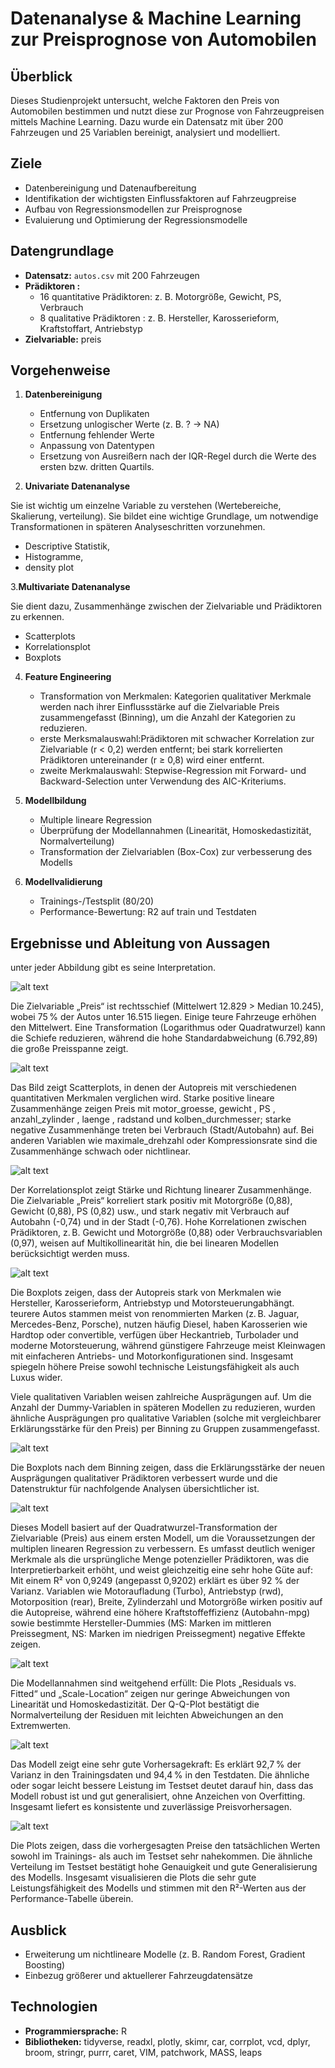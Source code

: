 
# Datenanalyse & Machine Learning zur Preisprognose von Automobilen

## Überblick
Dieses Studienprojekt untersucht, welche Faktoren den Preis von Automobilen bestimmen und nutzt diese zur Prognose von Fahrzeugpreisen mittels Machine Learning.  Dazu wurde ein Datensatz mit über 200 Fahrzeugen und 25 Variablen bereinigt, analysiert und modelliert.

## Ziele
- Datenbereinigung und Datenaufbereitung 
- Identifikation der wichtigsten Einflussfaktoren auf Fahrzeugpreise    
- Aufbau von Regressionsmodellen zur Preisprognose  
- Evaluierung und Optimierung der Regressionsmodelle 

## Datengrundlage
- **Datensatz:** `autos.csv` mit 200 Fahrzeugen  
- **Prädiktoren :**  
  - 16 quantitative Prädiktoren: z. B. Motorgröße, Gewicht, PS, Verbrauch  
  - 8 qualitative Prädiktoren : z. B. Hersteller, Karosserieform, Kraftstoffart, Antriebstyp  
- **Zielvariable:** preis  

## Vorgehenweise
1. **Datenbereinigung**  
   - Entfernung von Duplikaten 
   - Ersetzung unlogischer Werte (z. B. ? → NA)  
   - Entfernung fehlender Werte  
   - Anpassung von Datentypen 
   - Ersetzung von Ausreißern nach der IQR-Regel durch die Werte des ersten bzw. dritten Quartils.  

2. **Univariate Datenanalyse**

Sie ist wichtig um einzelne Variable zu verstehen (Wertebereiche, Skalierung, verteilung). Sie bildet eine wichtige Grundlage, um notwendige Transformationen in späteren Analyseschritten vorzunehmen. 
   - Descriptive Statistik, 
   - Histogramme, 
   - density plot  


3.**Multivariate Datenanalyse**

Sie dient dazu, Zusammenhänge zwischen der Zielvariable und Prädiktoren zu erkennen.
   - Scatterplots
   - Korrelationsplot  
   - Boxplots    
4. **Feature Engineering**
   - Transformation von Merkmalen: Kategorien qualitativer Merkmale werden nach ihrer Einflussstärke auf die Zielvariable Preis     zusammengefasst (Binning), um die Anzahl der Kategorien zu reduzieren.
   - erste Merksmalauswahl:Prädiktoren mit schwacher Korrelation zur Zielvariable (r < 0,2) werden entfernt; bei stark korrelierten Prädiktoren untereinander (r ≥ 0,8) wird einer entfernt.
   - zweite Merkmalauswahl: Stepwise-Regression mit Forward- und Backward-Selection unter Verwendung des AIC-Kriteriums.

5. **Modellbildung**  
   - Multiple lineare Regression   
   - Überprüfung der Modellannahmen (Linearität, Homoskedastizität, Normalverteilung)  
   - Transformation der Zielvariablen (Box-Cox) zur verbesserung des Modells 

6. **Modellvalidierung**  
   - Trainings-/Testsplit (80/20)  
   - Performance-Bewertung: R2 auf train und Testdaten  

## Ergebnisse und Ableitung von Aussagen
unter jeder Abbildung gibt es seine Interpretation.

![alt text](image.png)

Die Zielvariable „Preis“ ist rechtsschief (Mittelwert 12.829 > Median 10.245), wobei 75 % der Autos unter 16.515 liegen. Einige teure Fahrzeuge erhöhen den Mittelwert. Eine Transformation (Logarithmus oder Quadratwurzel) kann die Schiefe reduzieren, während die hohe Standardabweichung (6.792,89) die große Preisspanne zeigt.

![alt text](image-1.png)

Das Bild zeigt Scatterplots, in denen der Autopreis mit verschiedenen quantitativen Merkmalen verglichen wird. Starke positive lineare Zusammenhänge zeigen Preis mit motor_groesse, gewicht , PS , anzahl_zylinder , laenge , radstand  und kolben_durchmesser; starke negative Zusammenhänge treten bei Verbrauch (Stadt/Autobahn) auf. Bei anderen Variablen wie maximale_drehzahl oder Kompressionsrate sind die Zusammenhänge schwach oder nichtlinear.

![alt text](image-8.png)

Der Korrelationsplot zeigt Stärke und Richtung linearer Zusammenhänge. Die Zielvariable „Preis“ korreliert stark positiv mit Motorgröße (0,88), Gewicht (0,88), PS (0,82) usw., und stark negativ mit Verbrauch auf Autobahn (-0,74) und in der Stadt (-0,76). Hohe Korrelationen zwischen Prädiktoren, z. B. Gewicht und Motorgröße (0,88) oder Verbrauchsvariablen (0,97), weisen auf Multikollinearität hin, die bei linearen Modellen berücksichtigt werden muss.

![alt text](image-9.png)

Die Boxplots zeigen, dass der Autopreis stark von Merkmalen wie Hersteller, Karosserieform, Antriebstyp und Motorsteuerungabhängt. teurere Autos stammen meist von renommierten Marken (z. B. Jaguar, Mercedes-Benz, Porsche), nutzen häufig Diesel, haben Karosserien wie Hardtop oder convertible, verfügen über Heckantrieb, Turbolader und moderne Motorsteuerung, während günstigere Fahrzeuge meist Kleinwagen  mit einfacheren Antriebs- und Motorkonfigurationen sind. Insgesamt spiegeln höhere Preise sowohl technische Leistungsfähigkeit als auch Luxus wider. 

Viele qualitativen Variablen weisen zahlreiche Ausprägungen auf. Um die Anzahl der Dummy-Variablen in späteren Modellen zu reduzieren, wurden ähnliche Ausprägungen  pro qualitative Variablen (solche mit vergleichbarer Erklärungsstärke für den Preis) per Binning zu Gruppen zusammengefasst.

![alt text](image-10.png)

Die Boxplots nach dem Binning zeigen, dass die Erklärungsstärke der neuen Ausprägungen qualitativer Prädiktoren verbessert wurde und die Datenstruktur für nachfolgende Analysen übersichtlicher ist.

![alt text](image-11.png)

Dieses Modell basiert auf der Quadratwurzel-Transformation der Zielvariable (Preis) aus einem ersten Modell, um die Voraussetzungen der multiplen linearen Regression zu verbessern. Es umfasst deutlich weniger Merkmale als die ursprüngliche Menge potenzieller Prädiktoren, was die Interpretierbarkeit erhöht, und weist gleichzeitig eine sehr hohe Güte auf: Mit einem R² von 0,9249 (angepasst 0,9202) erklärt es über 92 % der Varianz. Variablen wie Motoraufladung (Turbo), Antriebstyp (rwd), Motorposition (rear), Breite, Zylinderzahl und Motorgröße wirken positiv auf die Autopreise, während eine höhere Kraftstoffeffizienz (Autobahn-mpg) sowie bestimmte Hersteller-Dummies (MS: Marken im mittleren Preissegment, NS: Marken im niedrigen Preissegment) negative Effekte zeigen.

![alt text](image-12.png)

Die Modellannahmen sind weitgehend erfüllt: Die Plots „Residuals vs. Fitted“ und „Scale-Location“ zeigen nur geringe Abweichungen von Linearität und Homoskedastizität. Der Q-Q-Plot bestätigt die Normalverteilung der Residuen mit leichten Abweichungen an den Extremwerten.


![alt text](image-6.png)

Das Modell zeigt eine sehr gute Vorhersagekraft: Es erklärt 92,7 % der Varianz in den Trainingsdaten und 94,4 % in den Testdaten. Die ähnliche oder sogar leicht bessere Leistung im Testset deutet darauf hin, dass das Modell robust ist und gut generalisiert, ohne Anzeichen von Overfitting. Insgesamt liefert es konsistente und zuverlässige Preisvorhersagen.


![alt text](image-14.png)

Die Plots zeigen, dass die vorhergesagten Preise den tatsächlichen Werten sowohl im Trainings- als auch im Testset sehr nahekommen. Die ähnliche Verteilung im Testset bestätigt hohe Genauigkeit und gute Generalisierung des Modells. Insgesamt visualisieren die Plots die sehr gute Leistungsfähigkeit des Modells und stimmen mit den R²-Werten aus der Performance-Tabelle überein.


## Ausblick
- Erweiterung um nichtlineare Modelle (z. B. Random Forest, Gradient Boosting)  
- Einbezug größerer und aktuellerer Fahrzeugdatensätze  

## Technologien
- **Programmiersprache:** R   
- **Bibliotheken:** tidyverse, readxl, plotly, skimr, car, corrplot, vcd, dplyr, broom, stringr, purrr, caret, VIM, patchwork, MASS, leaps 



